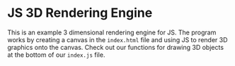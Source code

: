 # JS 3D Rendering Engine

This is an example 3 dimensional rendering engine for JS. The program works by creating a canvas in the `index.html` file and using JS to render 3D graphics onto the canvas. Check out our functions for drawing 3D objects at the bottom of our `index.js` file.
